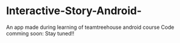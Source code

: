 # Interactive-Story-Android-
An app made during learning of teamtreehouse android course
Code comming soon: Stay tuned!!
